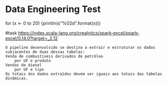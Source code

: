 Data Engineering Test
=====================


for (x <- 0 to 20) {println(s"%02d".format(x))}


#task
    https://index.scala-lang.org/crealytics/spark-excel/spark-excel/0.14.0?target=_2.12

    O pipeline desenvolvido se destina a extrair e estruturar os dados subjacentes de duas dessas tabelas:
    Venda de combustíveis derivados de petróleo
        por UF e produto
    Vendas de diesel 
        por UF e tipo
    Os totais dos dados extraídos devem ser iguais aos totais das tabelas dinâmicas.



